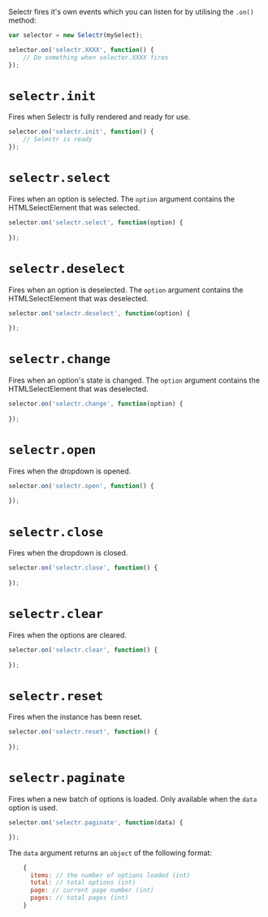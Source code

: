 Selectr fires it's own events which you can listen for by utilising the `.on()` method:

```javascript
var selector = new Selectr(mySelect);

selector.on('selectr.XXXX', function() {
	// Do something when selector.XXXX fires
});
```

# `selectr.init`
Fires when Selectr is fully rendered and ready for use.

```javascript
selector.on('selectr.init', function() {
	// Selectr is ready
});
```

# `selectr.select`
Fires when an option is selected. The `option` argument contains the HTMLSelectElement that was selected.

```javascript
selector.on('selectr.select', function(option) {
	
});
```

# `selectr.deselect`
Fires when an option is deselected. The `option` argument contains the HTMLSelectElement that was deselected.

```javascript
selector.on('selectr.deselect', function(option) {
	
});
```


# `selectr.change`
Fires when an option's state is changed. The `option` argument contains the HTMLSelectElement that was deselected.

```javascript
selector.on('selectr.change', function(option) {
	
});
```

# `selectr.open`
Fires when the dropdown is opened.

```javascript
selector.on('selectr.open', function() {
	
});
```

# `selectr.close`
Fires when the dropdown is closed.

```javascript
selector.on('selectr.close', function() {
	
});
```

# `selectr.clear`
Fires when the options are cleared.

```javascript
selector.on('selectr.clear', function() {
	
});
```

# `selectr.reset`
Fires when the instance has been reset.

```javascript
selector.on('selectr.reset', function() {
	
});
```

# `selectr.paginate`
Fires when a new batch of options is loaded. Only available when the `data` option is used.


```javascript
selector.on('selectr.paginate', function(data) {

});
```

The `data` argument returns an `object` of the following format:

```javascript
	{
      items: // the number of options loaded (int)
      total: // total options (int)
      page: // current page number (int)
      pages: // total pages (int)
    }
```